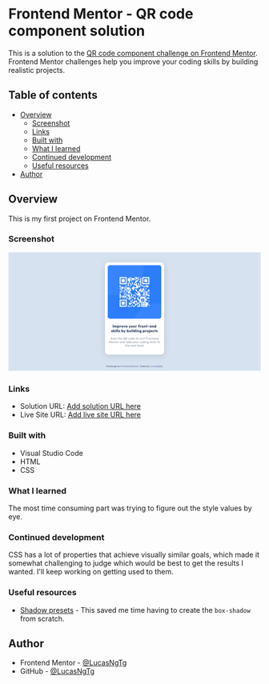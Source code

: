 # Frontend Mentor - QR code component solution

This is a solution to the [QR code component challenge on Frontend Mentor](https://www.frontendmentor.io/challenges/qr-code-component-iux_sIO_H). Frontend Mentor challenges help you improve your coding skills by building realistic projects. 

## Table of contents

- [Overview](#overview)
  - [Screenshot](#screenshot)
  - [Links](#links)
  - [Built with](#built-with)
  - [What I learned](#what-i-learned)
  - [Continued development](#continued-development)
  - [Useful resources](#useful-resources)
- [Author](#author)

## Overview

This is my first project on Frontend Mentor.

### Screenshot

![](./images/screenshot.jpg)

### Links

- Solution URL: [Add solution URL here](https://your-solution-url.com)
- Live Site URL: [Add live site URL here](https://your-live-site-url.com)

### Built with

- Visual Studio Code
- HTML
- CSS

### What I learned

The most time consuming part was trying to figure out the style values by eye. 

### Continued development

CSS has a lot of properties that achieve visually similar goals, which made it somewhat challenging to judge which would be best to get the results I wanted. I'll keep working on getting used to them.

### Useful resources

- [Shadow presets](https://getcssscan.com/css-box-shadow-examples) - This saved me time having to create the ```box-shadow``` from scratch.

## Author

- Frontend Mentor - [@LucasNgTg](https://www.frontendmentor.io/profile/LucasNgTg)
- GitHub - [@LucasNgTg](https://github.com/LucasNgTg)
